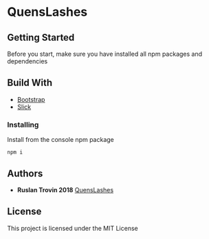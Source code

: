 # QuensLashes


## Getting Started

Before you start, make sure you have installed all npm packages and dependencies

## Build With

* [Bootstrap](https://getbootstrap.com/) 
* [Slick](http://kenwheeler.github.io/slick/) 

### Installing

Install from the console npm package

```
npm i

```

## Authors

* **Ruslan Trovin 2018** [QuensLashes](https://trovin.github.io/trovin/wKid/)

## License

This project is licensed under the MIT License



